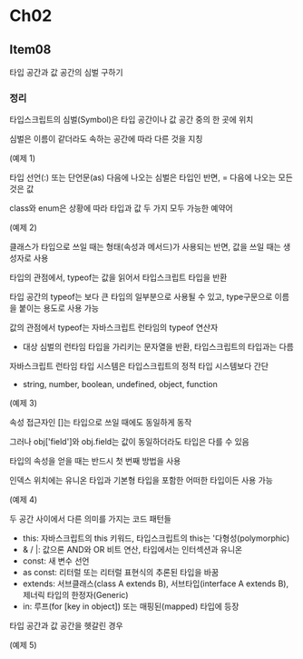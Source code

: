 # Ch02

## Item08

타입 공간과 값 공간의 심벌 구하기

### 정리

타입스크립트의 심벌(Symbol)은 타입 공간이나 값 공간 중의 한 곳에 위치

심벌은 이름이 같더라도 속하는 공간에 따라 다른 것을 지칭

(예제 1)

타입 선언(:) 또는 단언문(as) 다음에 나오는 심벌은 타입인 반면, = 다음에 나오는 모든 것은 값

class와 enum은 상황에 따라 타입과 값 두 가지 모두 가능한 예약어

(예제 2)

클래스가 타입으로 쓰일 때는 형태(속성과 메서드)가 사용되는 반면, 값을 쓰일 때는 생성자로 사용

타입의 관점에서, typeof는 값을 읽어서 타입스크립트 타입을 반환

타입 공간의 typeof는 보다 큰 타입의 일부분으로 사용될 수 있고, type구문으로 이름을 붙이는 용도로 사용 가능

값의 관점에서 typeof는 자바스크립트 런타임의 typeof 연산자

- 대상 심벌의 런타임 타입을 가리키는 문자열을 반환, 타입스크립트의 타입과는 다름

자바스크립트 런타임 타입 시스템은 타입스크립트의 정적 타입 시스템보다 간단

- string, number, boolean, undefined, object, function

(예제 3)

속성 접근자인 []는 타입으로 쓰일 때에도 동일하게 동작

그러나 obj['field']와 obj.field는 값이 동일하더라도 타입은 다를 수 있음

타입의 속성을 얻을 때는 반드시 첫 번째 방법을 사용

인덱스 위치에는 유니온 타입과 기본형 타입을 포함한 어떠한 타입이든 사용 가능

(예제 4)

두 공간 사이에서 다른 의미를 가지는 코드 패턴들

- this: 자바스크립트의 this 키워드, 타입스크립트의 this는 '다형성(polymorphic)
- & / |: 값으론 AND와 OR 비트 연산, 타입에서는 인터섹션과 유니온
- const: 새 변수 선언
- as const: 리터럴 또는 리터럴 표현식의 추론된 타입을 바꿈
- extends: 서브클래스(class A extends B), 서브타입(interface A extends B), 제너릭 타입의 한정자(Generic<T extends number>)
- in: 루프(for [key in object]) 또는 매핑된(mapped) 타입에 등장

타입 공간과 값 공간을 헷갈린 경우

(예제 5)
